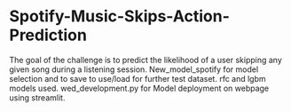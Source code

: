# Spotify-Music-Skips-Action-Prediction
The goal of the challenge is to predict the likelihood of a user skipping any given song during a listening session.
New_model_spotify for model selection and to save to use/load for further test dataset. rfc and lgbm models used.
wed_development.py for Model deployment on webpage using streamlit.
